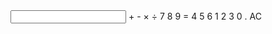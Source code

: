<!DOCTYPE html>
<html lang="en" dir="ltr">
  <head>
    <meta charset="utf-8">
    <title>Calculator</title>
    <link href="https://cdn.jsdelivr.net/npm/bootstrap@5.0.0-beta1/dist/css/bootstrap.min.css" rel="stylesheet" integrity="sha384-giJF6kkoqNQ00vy+HMDP7azOuL0xtbfIcaT9wjKHr8RbDVddVHyTfAAsrekwKmP1" crossorigin="anonymous">
    <link rel="stylesheet" href="style.css">
  </head>
  <body>
    <form class="calculator" action="index.html" method="post" name="calc">
      <input class="value" type="text" name="txt" value="">
      <span class="num" onclick="document.calc.txt.value += '+'">+</span>
      <span class="num" onclick="document.calc.txt.value += '1'">-</span>
      <span class="num" onclick="document.calc.txt.value += '*'">×</span>
      <span class="num" onclick="document.calc.txt.value += '/'">÷</span>
      <span class="num" onclick="document.calc.txt.value += '7'">7</span>
      <span class="num" onclick="document.calc.txt.value += '8'">8</span>
      <span class="num" onclick="document.calc.txt.value += '9'">9</span>
      <span class="num equal" onclick="document.calc.txt.value = eval(document.calc.txt.value)">=</span>
      <span class="num" onclick="document.calc.txt.value += '4'">4</span>
      <span class="num" onclick="document.calc.txt.value += '5'">5</span>
      <span class="num" onclick="document.calc.txt.value += '6'">6</span>
      <span class="num" onclick="document.calc.txt.value += '1'">1</span>
      <span class="num" onclick="document.calc.txt.value += '2'">2</span>
      <span class="num" onclick="document.calc.txt.value += '3'">3</span>
      <span class="num zero" onclick="document.calc.txt.value += '0'">0</span>
      <span class="num" onclick="document.calc.txt.value += '.'">.</span>
      <span class="num clear" onclick="document.calc.txt.value = '' ">AC</span>
    </form>
  <script src="https://ajax.googleapis.com/ajax/libs/jquery/3.5.1/jquery.min.js"></script>
  <script src="index.js"></script>
  </body>
</html>
